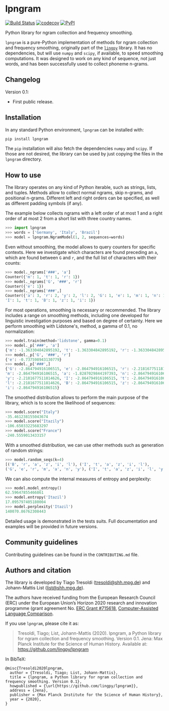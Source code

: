 # lpngram

[![Build Status](https://travis-ci.org/lingpy/lpngram.svg?branch=master)](https://travis-ci.org/lingpy/lpngram)
[![codecov](https://codecov.io/gh/tresoldi/ngesh/branch/master/graph/badge.svg)](https://codecov.io/gh/tresoldi/ngesh)
[![PyPI](https://img.shields.io/pypi/v/lpngram.svg)](https://pypi.org/project/lpngram)

Python library for ngram collection and frequency smoothing.

`lpngram` is a pure-Python implementation of methods for ngram collection and frequency
smoothing, originally part of the [`lingpy`](http://lingpy.org/) library. It has no
dependencies, but will use `numpy` and `scipy`, if available, to speed smoothing
computations. It was designed to work on any kind of sequence, not just words, and
has been successfully used to collect phoneme n-grams.

## Changelog

Version 0.1:
  - First public release.

## Installation

In any standard Python environment, `lpngram` can be installed with:

```bash
pip install lpngram
```

The `pip` installation will also fetch the dependencies `numpy` and `scipy`. If those
are not desired, the library can be used by just copying the files in the
`lpngram` directory.

## How to use

The library operates on any kind of Python iterable, such as strings, lists, and tuples.
Methods allow to collect normal ngrams, skip n-grams, and positional n-grams.
Different left and right orders can be specified, as well as different padding
symbols (if any).

The example below collects ngrams with a left order of at most 1 and a right order of
at most 2 from a short list with three country names.

```python
>>> import lpngram
>>> words = ['Germany', 'Italy', 'Brazil']
>>> model = lpngram.NgramModel(1, 2, sequences=words)
```

Even without smoothing, the model allows to query counters for specific contexts. Here
we investigate which characters are found preceding an `a`, which are found
between `G` and `r`, and the full list of characters with their counts:

```python
>>> model._ngrams['###', 'a']
Counter({'m': 1, 't': 1, 'r': 1})
>>> model._ngrams['G', '###', 'r']
Counter({'e': 1})
>>> model._ngrams['###',]
Counter({'a': 3, 'r': 2, 'y': 2, 'l': 2, 'G': 1, 'e': 1, 'm': 1, 'n': 1,
'I': 1, 't': 1, 'B': 1, 'z': 1, 'i': 1})
```

For most operations, smoothing is necessary or recommended. The library includes a
range on smoothing methods, including one developed for linguistic investigation
purposes and based on degree of certainty. Here we perform smoothing with Lidstone's,
method, a gamma of 0.1, no normalization:

```python
>>> model.train(method='lidstone', gamma=0.1)
>>> model._p['###', 'a']
{'m': -1.363304842895192, 't': -1.363304842895192, 'r': -1.363304842895192}
>>> model._p['G', '###', 'r']
{'e': -0.737598943130779}
>>> model._p['###',]
{'G': -2.864794916106515, 'e': -2.864794916106515, 'r': -2.2181677511814626,
'm': -2.864794916106515, 'a': -1.8287029844197393, 'n': -2.864794916106515,
'y': -2.2181677511814626, 'I': -2.864794916106515, 't': -2.864794916106515,
'l': -2.2181677511814626, 'B': -2.864794916106515, 'z': -2.864794916106515,
'i': -2.864794916106515}
```

The smoothed distribution allows to perform the main purpose of the library, which
is to score the likelihood of sequences:

```python
>>> model.score("Italy")
-35.461238155043674
>>> model.score("Itazily")
-106.65033225683297
>>> model.score("France")
-240.5559013433157
```

With a smoothed distribution, we can use other methods such as generation of random
strings:

```python
>>> model.random_seqs(k=4)
[('B', 'r', 'a', 'z', 'i', 'l'), ('I', 't', 'a', 'z', 'i', 'l'),
('G', 'e', 'r', 'm', 'a', 'n', 'y'), ('I', 't', 'a', 'z', 'i', 'l', 'y')]
```

We can also compute the internal measures of entropy and perplexity:

```python
>>> model.model_entropy()
62.59647855466861
>>> model.entropy('Itazil')
17.095797405180004
>>> model.perplexity('Itazil')
140070.86762308443
```
Detailed usage is demonstrated in the tests suits. Full documentation and examples will
be provided in future versions.

## Community guidelines

Contributing guidelines can be found in the `CONTRIBUTING.md` file.

## Authors and citation

The library is developed by Tiago Tresoldi (tresoldi@shh.mpg.de) and
Johann-Mattis List (list@shh.mpg.de).

The authors have received funding from the European Research Council (ERC) under the
European Union’s Horizon 2020 research and innovation programme (grant agreement
No. [ERC Grant #715618](https://cordis.europa.eu/project/rcn/206320/factsheet/en),
[Computer-Assisted Language Comparison](https://digling.org/calc/).

If you use `lpngram`, please cite it as:

> Tresoldi, Tiago; List, Johann-Mattis (2020). lpngram, a Python library for ngram
collection and frequency smoothing. Version 0.1. Jena: Max Planck Institute for the Science of Human History.
Available at: https://github.com/lingpy/lpngram

In BibTeX:

```
@misc{Tresoldi2020lpngram,
  author = {Tresoldi, Tiago; List, Johann-Mattis},
  title = {lpngram, a Python library for ngram collection and frequency smoothing. Version 0.1},
  howpublished = {\url{https://github.com/lingpy/lpngram}},
  address = {Jena},
  publisher = {Max Planck Institute for the Science of Human History},
  year = {2020},
}
```
